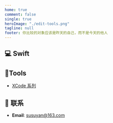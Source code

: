 ```yaml
---
home: true
comment: false
single: true
heroImage: "./edit-tools.png"
tagline: null
footer: 你比较的对象应该是昨天的自己，而不是今天的他人
---
```


## 💻 Swift

## 🔨Tools

- [XCode 系列](/passages/2019-12-20-xcode-list/)

## 📮 联系

- **Email**: susuyan@163.com
